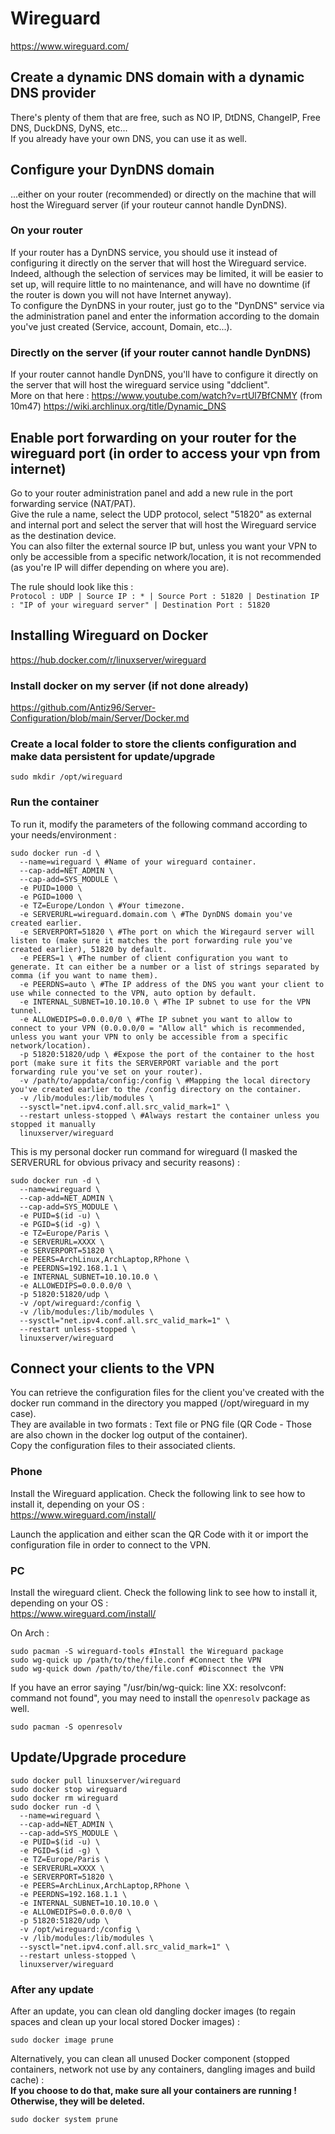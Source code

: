 # Wireguard

https://www.wireguard.com/

## Create a dynamic DNS domain with a dynamic DNS provider

There's plenty of them that are free, such as NO IP, DtDNS, ChangeIP, Free DNS, DuckDNS, DyNS, etc...  
If you already have your own DNS, you can use it as well.  

## Configure your DynDNS domain

...either on your router (recommended) or directly on the machine that will host the Wireguard server (if your routeur cannot handle DynDNS).

### On your router

If your router has a DynDNS service, you should use it instead of configuring it directly on the server that will host the Wireguard service.  
Indeed, although the selection of services may be limited, it will be easier to set up, will require little to no maintenance, and will have no downtime (if the router is down you will not have Internet anyway).  
To configure the DynDNS in your router, just go to the "DynDNS" service via the administration panel and enter the information according to the domain you've just created (Service, account, Domain, etc...).

### Directly on the server (if your router cannot handle DynDNS)

If your router cannot handle DynDNS, you'll have to configure it directly on the server that will host the wireguard service using "ddclient".  
More on that here :
https://www.youtube.com/watch?v=rtUl7BfCNMY (from 10m47)
https://wiki.archlinux.org/title/Dynamic_DNS

## Enable port forwarding on your router for the wireguard port (in order to access your vpn from internet)

Go to your router administration panel and add a new rule in the port forwarding service (NAT/PAT).  
Give the rule a name, select the UDP protocol, select "51820" as external and internal port and select the server that will host the Wireguard service as the destination device.  
You can also filter the external source IP but, unless you want your VPN to only be accessible from a specific network/location, it is not recommended (as you're IP will differ depending on where you are).  
  
The rule should look like this :  
`Protocol : UDP | Source IP : * | Source Port : 51820 | Destination IP : "IP of your wireguard server" | Destination Port : 51820`

## Installing Wireguard on Docker

https://hub.docker.com/r/linuxserver/wireguard

### Install docker on my server (if not done already)

https://github.com/Antiz96/Server-Configuration/blob/main/Server/Docker.md

### Create a local folder to store the clients configuration and make data persistent for update/upgrade

```
sudo mkdir /opt/wireguard
```

### Run the container

To run it, modify the parameters of the following command according to your needs/environment :  

```
sudo docker run -d \
  --name=wireguard \ #Name of your wireguard container.
  --cap-add=NET_ADMIN \
  --cap-add=SYS_MODULE \
  -e PUID=1000 \
  -e PGID=1000 \
  -e TZ=Europe/London \ #Your timezone.
  -e SERVERURL=wireguard.domain.com \ #The DynDNS domain you've created earlier.
  -e SERVERPORT=51820 \ #The port on which the Wiregaurd server will listen to (make sure it matches the port forwarding rule you've created earlier), 51820 by default.
  -e PEERS=1 \ #The number of client configuration you want to generate. It can either be a number or a list of strings separated by comma (if you want to name them).
  -e PEERDNS=auto \ #The IP address of the DNS you want your client to use while connected to the VPN, auto option by default.
  -e INTERNAL_SUBNET=10.10.10.0 \ #The IP subnet to use for the VPN tunnel.
  -e ALLOWEDIPS=0.0.0.0/0 \ #The IP subnet you want to allow to connect to your VPN (0.0.0.0/0 = "Allow all" which is recommended, unless you want your VPN to only be accessible from a specific network/location).
  -p 51820:51820/udp \ #Expose the port of the container to the host port (make sure it fits the SERVERPORT variable and the port forwarding rule you've set on your router).
  -v /path/to/appdata/config:/config \ #Mapping the local directory you've created earlier to the /config directory on the container.
  -v /lib/modules:/lib/modules \
  --sysctl="net.ipv4.conf.all.src_valid_mark=1" \
  --restart unless-stopped \ #Always restart the container unless you stopped it manually
  linuxserver/wireguard
```

This is my personal docker run command for wireguard (I masked the SERVERURL for obvious privacy and security reasons) :  

```
sudo docker run -d \
  --name=wireguard \
  --cap-add=NET_ADMIN \
  --cap-add=SYS_MODULE \
  -e PUID=$(id -u) \
  -e PGID=$(id -g) \
  -e TZ=Europe/Paris \
  -e SERVERURL=XXXX \
  -e SERVERPORT=51820 \
  -e PEERS=ArchLinux,ArchLaptop,RPhone \
  -e PEERDNS=192.168.1.1 \
  -e INTERNAL_SUBNET=10.10.10.0 \
  -e ALLOWEDIPS=0.0.0.0/0 \
  -p 51820:51820/udp \
  -v /opt/wireguard:/config \
  -v /lib/modules:/lib/modules \
  --sysctl="net.ipv4.conf.all.src_valid_mark=1" \
  --restart unless-stopped \
  linuxserver/wireguard
```

## Connect your clients to the VPN

You can retrieve the configuration files for the client you've created with the docker run command in the directory you mapped (/opt/wireguard in my case).  
They are available in two formats : Text file or PNG file (QR Code - Those are also chown in the docker log output of the container).  
Copy the configuration files to their associated clients. 

### Phone

Install the Wireguard application. Check the following link to see how to install it, depending on your OS :  
https://www.wireguard.com/install/  
  
Launch the application and either scan the QR Code with it or import the configuration file in order to connect to the VPN.  

### PC

Install the wireguard client. Check the following link to see how to install it, depending on your OS :  
https://www.wireguard.com/install/  
  
On Arch :  

```
sudo pacman -S wireguard-tools #Install the Wireguard package
sudo wg-quick up /path/to/the/file.conf #Connect the VPN
sudo wg-quick down /path/to/the/file.conf #Disconnect the VPN
```

If you have an error saying "/usr/bin/wg-quick: line XX: resolvconf: command not found", you may need to install the `openresolv` package as well.  

```
sudo pacman -S openresolv
```

## Update/Upgrade procedure

```
sudo docker pull linuxserver/wireguard
sudo docker stop wireguard
sudo docker rm wireguard
sudo docker run -d \
  --name=wireguard \
  --cap-add=NET_ADMIN \
  --cap-add=SYS_MODULE \
  -e PUID=$(id -u) \
  -e PGID=$(id -g) \
  -e TZ=Europe/Paris \
  -e SERVERURL=XXXX \
  -e SERVERPORT=51820 \
  -e PEERS=ArchLinux,ArchLaptop,RPhone \
  -e PEERDNS=192.168.1.1 \
  -e INTERNAL_SUBNET=10.10.10.0 \
  -e ALLOWEDIPS=0.0.0.0/0 \
  -p 51820:51820/udp \
  -v /opt/wireguard:/config \
  -v /lib/modules:/lib/modules \
  --sysctl="net.ipv4.conf.all.src_valid_mark=1" \
  --restart unless-stopped \
  linuxserver/wireguard
```
  
### After any update
After an update, you can clean old dangling docker images (to regain spaces and clean up your local stored Docker images) :  

```
sudo docker image prune
```

Alternatively, you can clean all unused Docker component (stopped containers, network not use by any containers, dangling images and build cache) :  
**If you choose to do that, make sure all your containers are running ! Otherwise, they will be deleted.**  

```
sudo docker system prune
```
